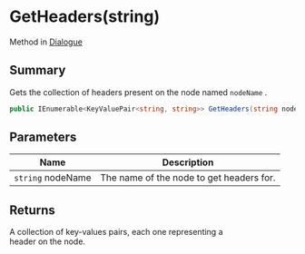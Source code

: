 # GetHeaders(string)

Method in [Dialogue](yarn.dialogue.md)

## Summary

Gets the collection of headers present on the node named `nodeName` .

```csharp
public IEnumerable<KeyValuePair<string, string>> GetHeaders(string nodeName)
```

## Parameters

| Name              | Description                              |
| ----------------- | ---------------------------------------- |
| `string` nodeName | The name of the node to get headers for. |

## Returns

A collection of key-values pairs, each one representing a\
header on the node.
